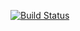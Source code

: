 [![Build Status](https://travis-ci.org/finagle/finagle-serial.svg)](https://travis-ci.org/finagle/finagle-serial)
